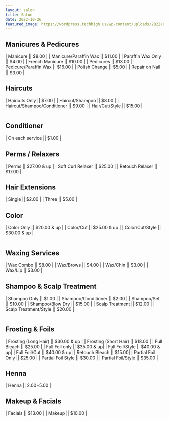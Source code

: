 ```yaml
---
layout: salon
title: Salon
date: 2022-10-26
featured_image: https://wordpress.techhigh.us/wp-content/uploads/2022/04/raphael-lovaski-pxax5WuM7eY-unsplash-1.jpg
---
```



<div class="large-container one">
<div class="pricetable" markdown="1">

## Manicures & Pedicures  
 
| Manicure || $8.00 |
| Manicure/Paraffin Wax || $11.00 |
| Paraffin Wax Only || $4.00 |
| French Manicure || $10.00 | 
| Pedicures || $13.00 |
| Pedicure/Paraffin Wax || $16.00 |
| Polish Change || $5.00 |
| Repair on Nail || $3.00 |

## Haircuts

| Haircuts Only || $7.00 |
| Haircut/Shampoo || $8.00 |
| Haircut/Shampoo/Conditioner || $9.00 |
| Hair/Cut/Style || $15.00 |


</div>

<img class="img-fluid" src="https://wordpress.techhigh.us/wp-content/uploads/2023/02/Screen-Shot-2023-02-10-at-7.51.04-AM.png" alt="">
</div>

<div class="large-container two">
<div class="pricetable right" markdown="1">

## Conditioner

| On each service || $1.00 |

## Perms / Relaxers

| Perms || $27.00 & up |
| Soft Curl Relaxer || $25.00 |
| Retouch Relaxer || $17.00 |

## Hair Extensions

| Single || $2.00 |
| Three || $5.00 |

## Color  

| Color Only || $20.00 & up |
| Color/Cut || $25.00 & up |
| Color/Cut/Style || $30.00 & up |

</div>

<img class="img-fluid" src="https://wordpress.techhigh.us/wp-content/uploads/2023/03/Salon_2.jpg" alt="">

</div>

<div class="large-container three">
<div class="pricetable" markdown="1">

## Waxing Services

| Wax Combo || $8.00 |
| Wax/Brows || $4.00 |
| Wax/Chin || $3.00 |
| Wax/Lip || $3.00 |

## Shampoo & Scalp Treatment

| Shampoo Only || $1.00 |
| Shampoo/Conditioner || $2.00 | 
| Shampoo/Set || $10.00 |
| Shampoo/Blow Dry || $15.00 |
| Scalp Treatment || $12.00 |
| Scalp Treatment/Style || $20.00 | 

</div>

<img class="img-fluid" src="https://wordpress.techhigh.us/wp-content/uploads/2023/02/Salon-3.png" alt="">
</div>

<div class="large-container four">
<div class="pricetable right" markdown="1">

## Frosting & Foils

| Frosting (Long Hair) || $30.00 & up |
| Frosting (Short Hair) || $18.00 |
| Full Bleach || $25.00 |
| Full Foil only || $35.00 & up|
| Full Foil/Style || $40.00 & up|
| Full Foil/Cut || $40.00 & up|
| Retouch Bleach || $15.00|
| Partial Foil Only || $25.00 |
| Partial Foil Style || $30.00 |
| Partial Foil/Style || $35.00 |

## Henna

| Henna || $2.00-$5.00 |

## Makeup & Facials  

| Facials || $13.00 |
| Makeup || $10.00 |

</div>

<img class="img-fluid" src="https://wordpress.techhigh.us/wp-content/uploads/2023/02/75A37195-FA52-420C-B3A1-8D9D2E8CDA49.png" alt="">

</div>

